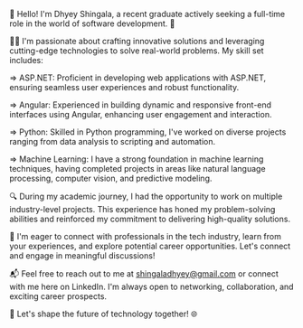👋 Hello! I'm Dhyey Shingala, a recent graduate actively seeking a full-time role in the world of software development. 🚀

👨‍💻
 I'm passionate about crafting innovative solutions and leveraging 
cutting-edge technologies to solve real-world problems. My skill set 
includes:

 => ASP.NET: 
Proficient in developing web applications with ASP.NET, ensuring 
seamless user experiences and robust functionality.

 =>
 Angular: Experienced in building dynamic and responsive front-end 
interfaces using Angular, enhancing user engagement and interaction.

 =>
 Python: Skilled in Python programming, I've worked on diverse projects 
ranging from data analysis to scripting and automation.

 =>
 Machine Learning: I have a strong foundation in machine learning 
techniques, having completed projects in areas like natural language 
processing, computer vision, and predictive modeling.

🔍 During 
my academic journey, I had the opportunity to work on multiple 
industry-level projects. This experience has honed my problem-solving 
abilities and reinforced my commitment to delivering high-quality 
solutions.

🤝 I'm eager to connect with professionals in the tech
 industry, learn from your experiences, and explore potential career 
opportunities. Let's connect and engage in meaningful discussions!

📬
 Feel free to reach out to me at shingaladhyey@gmail.com or connect with
 me here on LinkedIn. I'm always open to networking, collaboration, and 
exciting career prospects.

🌟 Let's shape the future of technology together! 🌐
